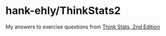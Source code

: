 hank-ehly/ThinkStats2
===========

My answers to exercise questions from [Think Stats, 2nd Edition](http://greenteapress.com/thinkstats2/index.html)
